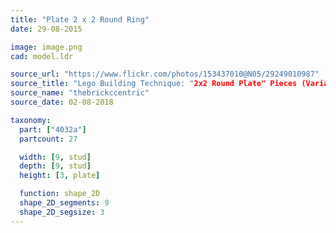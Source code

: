 ```yaml
---
title: "Plate 2 x 2 Round Ring"
date: 29-08-2015

image: image.png
cad: model.ldr

source_url: "https://www.flickr.com/photos/153437010@N05/29249010987"
source_title: "Lego Building Technique: "2x2 Round Plate" Pieces (Variation 2)"
source_name: "thebrickccentric"
source_date: 02-08-2018

taxonomy:
  part: ["4032a"]
  partcount: 27

  width: [9, stud]
  depth: [9, stud]
  height: [3, plate]

  function: shape_2D
  shape_2D_segments: 9
  shape_2D_segsize: 3
---
```


